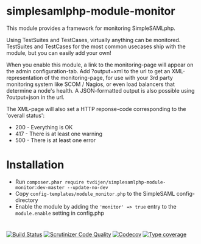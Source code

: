 # simplesamlphp-module-monitor
This module provides a framework for monitoring SimpleSAMLphp.

Using TestSuites and TestCases, virtually anything can be monitored.
TestSuites and TestCases for the most common usecases ship with the module,
but you can easily add your own!

When you enable this module, a link to the monitoring-page will appear on the admin configuration-tab.
Add ?output=xml to the url to get an XML-representation of the monitoring-page, for use with your
3rd party monitoring system like SCOM / Nagios, or even load balancers that determine a node's health.
A JSON-formatted output is also possible using ?output=json in the url.

The XML-page will also set a HTTP reponse-code corresponding to the 'overall status':
- 200 - Everything is OK
- 417 - There is at least one warning
- 500 - There is at least one error

# Installation
- Run `composer.phar require tvdijen/simplesamlphp-module-monitor:dev-master --update-no-dev`
- Copy `config-templates/module_monitor.php` to the SimpleSAML config-directory
- Enable the module by adding the `'monitor' => true` entry to the `module.enable` setting in config.php

# 
[![Build Status](https://scrutinizer-ci.com/g/tvdijen/simplesamlphp-module-monitor/badges/build.png?b=master)](https://scrutinizer-ci.com/g/tvdijen/simplesamlphp-module-monitor/build-status/master)
[![Scrutinizer Code Quality](https://scrutinizer-ci.com/g/tvdijen/simplesamlphp-module-monitor/badges/quality-score.png?b=master)](https://scrutinizer-ci.com/g/tvdijen/simplesamlphp-module-monitor/?branch=master)
[![Codecov](https://codecov.io/gh/tvdijen/simplesamlphp-module-monitor/branch/master/graph/badge.svg)](https://codecov.io/gh/tvdijen/simplesamlphp-module-monitor)
[![Type coverage](https://shepherd.dev/github/tvdijen/simplesamlphp-module-monitor/coverage.svg)](https://shepherd.dev/github/tvdijen/simplesamlphp-module-monitor)
